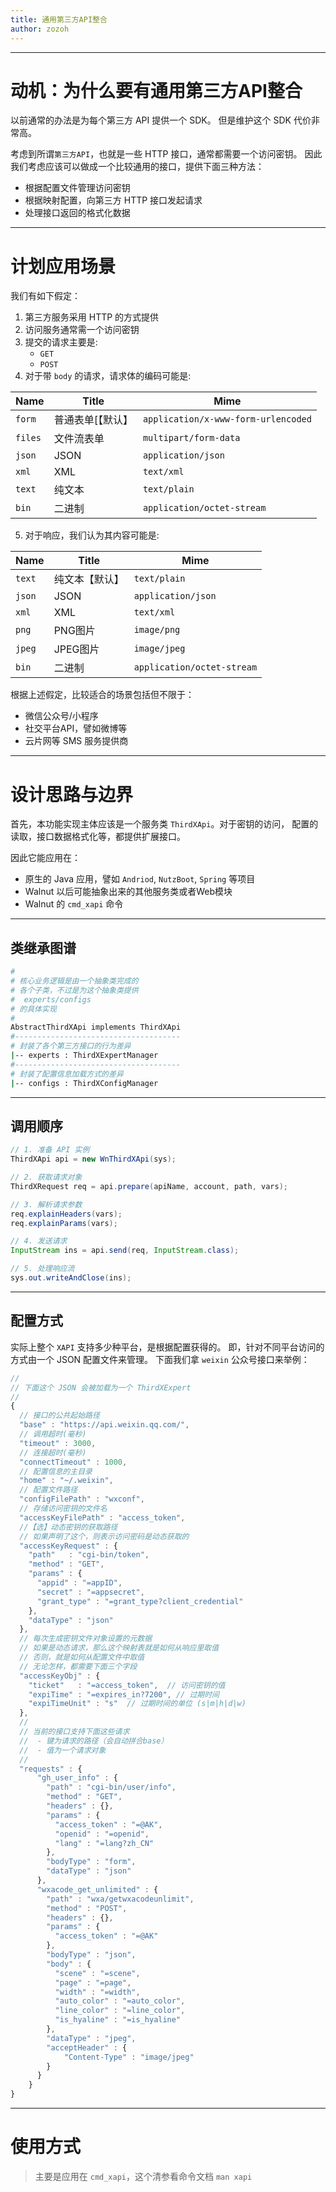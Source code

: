 ```yaml
---
title: 通用第三方API整合
author: zozoh
---
```


--------------------------------------
# 动机：为什么要有通用第三方API整合

以前通常的办法是为每个第三方 API 提供一个 SDK。
但是维护这个 SDK 代价非常高。

考虑到所谓`第三方API`，也就是一些 HTTP 接口，通常都需要一个访问密钥。
因此我们考虑应该可以做成一个比较通用的接口，提供下面三种方法：

- 根据配置文件管理访问密钥
- 根据映射配置，向第三方 HTTP 接口发起请求
- 处理接口返回的格式化数据

--------------------------------------
# 计划应用场景

我们有如下假定：

1. 第三方服务采用 HTTP 的方式提供
2. 访问服务通常需一个访问密钥
3. 提交的请求主要是:
   - `GET`
   - `POST`
4. 对于带 `body` 的请求，请求体的编码可能是:

 Name   | Title     | Mime
--------|-----------|--------
`form`  | 普通表单[【默认】 | `application/x-www-form-urlencoded`
`files` | 文件流表单 | `multipart/form-data`
`json`  | JSON      | `application/json`
`xml`   | XML       | `text/xml`
`text`  | 纯文本    | `text/plain`
`bin`   | 二进制    | `application/octet-stream`

5. 对于响应，我们认为其内容可能是:

 Name   | Title     | Mime
--------|-----------|--------
`text`  | 纯文本【默认】| `text/plain`
`json`  | JSON      | `application/json`
`xml`   | XML       | `text/xml`
`png`   | PNG图片   | `image/png`
`jpeg`  | JPEG图片  | `image/jpeg`
`bin`   | 二进制    | `application/octet-stream`

根据上述假定，比较适合的场景包括但不限于：

- 微信公众号/小程序
- 社交平台API，譬如微博等
- 云片网等 SMS 服务提供商

--------------------------------------
# 设计思路与边界

首先，本功能实现主体应该是一个服务类 `ThirdXApi`。对于密钥的访问，
配置的读取，接口数据格式化等，都提供扩展接口。

因此它能应用在：

- 原生的 Java 应用，譬如 `Andriod`, `NutzBoot`, `Spring` 等项目
- Walnut 以后可能抽象出来的其他服务类或者Web模块
- Walnut 的 `cmd_xapi` 命令

--------------------------------------
## 类继承图谱

```bash
# 
# 核心业务逻辑是由一个抽象类完成的
# 各个子类，不过是为这个抽象类提供
#  experts/configs
# 的具体实现
#
AbstractThirdXApi implements ThirdXApi
#-------------------------------------
# 封装了各个第三方接口的行为差异
|-- experts : ThirdXExpertManager
#-------------------------------------
# 封装了配置信息加载方式的差异
|-- configs : ThirdXConfigManager
```

--------------------------------------
## 调用顺序

```java
// 1. 准备 API 实例
ThirdXApi api = new WnThirdXApi(sys);

// 2. 获取请求对象
ThirdXRequest req = api.prepare(apiName, account, path, vars);

// 3. 解析请求参数
req.explainHeaders(vars);
req.explainParams(vars);

// 4. 发送请求
InputStream ins = api.send(req, InputStream.class);

// 5. 处理响应流
sys.out.writeAndClose(ins);
```

--------------------------------------
## 配置方式

实际上整个 `XAPI` 支持多少种平台，是根据配置获得的。
即，针对不同平台访问的方式由一个 JSON 配置文件来管理。
下面我们拿 `weixin` 公众号接口来举例：


```js
//
// 下面这个 JSON 会被加载为一个 ThirdXExpert
//
{
  // 接口的公共起始路径
  "base" : "https://api.weixin.qq.com/",
  // 调用超时(毫秒)
  "timeout" : 3000,
  // 连接超时(毫秒)
  "connectTimeout" : 1000,
  // 配置信息的主目录
  "home" : "~/.weixin",
  // 配置文件路径
  "configFilePath" : "wxconf",
  // 存储访问密钥的文件名
  "accessKeyFilePath" : "access_token",
  //【选】动态密钥的获取路径
  // 如果声明了这个，则表示访问密码是动态获取的
  "accessKeyRequest" : {
    "path"   : "cgi-bin/token",
    "method" : "GET",
    "params" : {
      "appid" : "=appID",
      "secret" : "=appsecret",
      "grant_type" : "=grant_type?client_credential"
    },
    "dataType" : "json"
  },
  // 每次生成密钥文件对象设置的元数据
  // 如果是动态请求，那么这个映射表就是如何从响应里取值
  // 否则，就是如何从配置文件中取值
  // 无论怎样，都需要下面三个字段
  "accessKeyObj" : {
    "ticket"   : "=access_token",  // 访问密钥的值
    "expiTime" : "=expires_in?7200", // 过期时间
    "expiTimeUnit" : "s"  // 过期时间的单位 (s|m|h|d|w)
  },
  //
  // 当前的接口支持下面这些请求
  //  - 键为请求的路径（会自动拼合base）
  //  - 值为一个请求对象
  //
  "requests" : {
      "gh_user_info" : {
        "path" : "cgi-bin/user/info",
        "method" : "GET",
        "headers" : {},
        "params" : {
          "access_token" : "=@AK",
          "openid" : "=openid",
          "lang" : "=lang?zh_CN"
        },
        "bodyType" : "form",
        "dataType" : "json"
      },
      "wxacode_get_unlimited" : {
        "path" : "wxa/getwxacodeunlimit",
        "method" : "POST",
        "headers" : {},
        "params" : {
          "access_token" : "=@AK"
        },
        "bodyType" : "json",
        "body" : {
          "scene" : "=scene",
          "page" : "=page",
          "width" : "=width",
          "auto_color" : "=auto_color",
          "line_color" : "=line_color",
          "is_hyaline" : "=is_hyaline"  
        },
        "dataType" : "jpeg",
        "acceptHeader" : {
            "Content-Type" : "image/jpeg"
        }
      }
    }
}
```

--------------------------------------
# 使用方式

> 主要是应用在 `cmd_xapi`，这个清参看命令文档 `man xapi`

